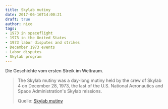 ```yaml
---
title: Skylab mutiny
date: 2017-06-16T14:00:21
draft: true
author: nico
tags: 
- 1973 in spaceflight
- 1973 in the United States
- 1973 labor disputes and strikes
- December 1973 events
- Labor disputes
- Skylab program
---
```


Die Geschichte vom ersten Streik im Weltraum.

> The Skylab mutiny was a day-long mutiny held by the crew of Skylab 4 on
> December 28, 1973, the last of the U.S. National Aeronautics and Space
> Administration's Skylab missions.
>
> Quelle: [Skylab mutiny](https://en.wikipedia.org/wiki/Skylab_mutiny)
